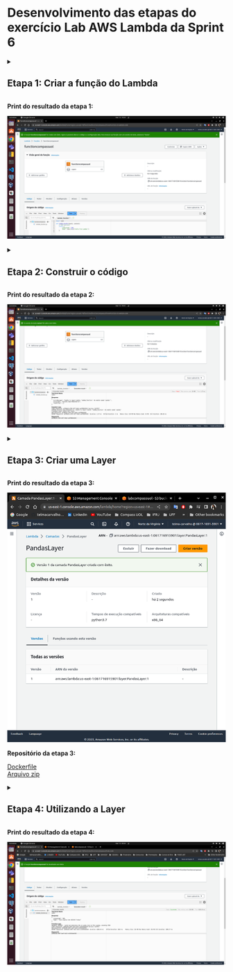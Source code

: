 # Desenvolvimento das etapas do exercício Lab AWS Lambda da Sprint 6

<details>
<summary>
<h2>Etapa 1: Criar a função do Lambda</h2>
</summary>

1. No console do AWS Lambda, selecione Criar uma função. Observação: o console só mostra esta página se não houver funções do Lambda criadas. Se já tiverem sido criadas funções, a opção será exibida a página Lambda > Funções.

2. Selecione Author from scratch (criar do zero)

3. Em Function name (nome da função), defina o nome da função. Em Runtime, escolha Python 3.7.

4. Para criar a função, selecione Create (Criar).

</details>

**Print do resultado da etapa 1:**

![Print 1](https://github.com/telmacarvalho/programa_de_bolsas_compass/blob/main/Sprint%206/Data_%26_Analytics/Lab_AWS_Lambda/1.png)

<details>
<summary>
<h2>Etapa 2: Construir o código</h2>
</summary>

A função será criada e você será redirecionado para o editor de funções do console. Por padrão, será criado o arquivo nomeado lambda_function.py com o código abaixo:
```
import json
 
def lambda_handler(event, context):
    # TODO implement
    return {
        'statusCode': 200,
        'body': json.dumps('Hello from Lambda!')
    }
```
1. Substitua # TODO implement pelo código que acessa o S3 e utiliza a biblioteca Numpy e Pandas para realizar a operação. Abaixo o código:
```
import json
import pandas
import boto3
 
 
def lambda_handler(event, context):
    s3_client = boto3.client('s3')
 
    bucket_name = '<coloque aqui o nome do seu bucket>'
    s3_file_name = 'dados/nomes.csv'
    objeto = s3_client.get_object(Bucket=bucket_name, Key=s3_file_name)
    df=pandas.read_csv(objeto['Body'], sep=',')
    rows = len(df.axes[0])
 
    return {
        'statusCode': 200,
        'body': f"Este arquivo tem {rows} linhas"
    }
```
2. Agora clique em Deploy para que a alteração do código seja realizada

3. Realize o teste da Lambda clicando em Test e escolhendo um nome de teste

4. Ao executar, o erro abaixo deve ser exibido:
```
Response
{
  "errorMessage": "Unable to import module 'lambda_function': No module named 'pandas'",
  "errorType": "Runtime.ImportModuleError",
  "requestId": "bd3ea45f-167d-420a-a926-0b6bd9634abe",
  "stackTrace": []
}
```
Este erro ocorre pois o serviço AWS Lambda não possui a biblioteca pandas. Precisamos de uma layer para importar estas bibliotecas necessárias a nossa Lambda.

</details>

**Print do resultado da etapa 2:**

![Print 2](https://github.com/telmacarvalho/programa_de_bolsas_compass/blob/main/Sprint%206/Data_%26_Analytics/Lab_AWS_Lambda/2.png)

<details>
<summary>
<h2>Etapa 3: Criar uma Layer</h2>
</summary>

Afinal, o que são Layers (camadas)? De acordo com a documentação, as camadas do Lambda fornecem um modo conveniente de empacotar bibliotecas e outras dependências que você pode usar com suas funções Lambda. O uso de camadas reduz o tamanho dos arquivos de implantação carregados e acelera a implantação do código.

Uma camada  é um arquivo compactado (zip) que pode conter código ou dados adicionais. Uma camada pode conter bibliotecas, um tempo de execução personalizado, dados ou arquivos de configuração. As camadas promovem o compartilhamento de código e a separação de responsabilidades para que você possa ater-se à escrita da lógica de negócios.

Quando você inclui uma camada em uma função lambda, o conteúdo é extraído para o diretório /opt no ambiente de execução

Agora você sabe o que é uma camada lambda, a próxima pergunta seria como criar uma?

É possível criar camadas usando o console da Lambda, a API do **AWS Lambda**, **CloudFormation**, ou **AWS Serverless Application Model (AWS SAM)**. Aqui vamos usar o método do console da Lambda com comandos do prompt e arquivos no formato zip.

Usando esse método, estaremos instalando diretamente as bibliotecas *python* e suas dependências necessárias em pasta de um Conteiner Docker (sistema operacional Amazon Linux) e, em seguida, compactando-os para serem carregados na como camada à função Lambda.

Abaixo o passo a passo:

1. Crie uma pasta nova e nela crie um arquivo chamado Dockerfile. Vamos usar uma imagem de sistema operacional Linux específica da Amazon e instalar o python versão 3.7 e a ferramenta para fazer a compressão dos dados. O arquivo Dockerfile ficará assim:
```
FROM amazonlinux:2.0.20200602.0
RUN yum update -y
RUN yum install -y \
python3-pip \
zip \
RUN yum -y clean all
RUN python3.7 -m pip install --upgrade pip
```

2. Vamos usar o arquivo construído acima para criar a imagem do Docker:
```
docker build -t amazonlinuxpython37 .
```

3. Agora, execute o comando abaixo na imagem do Docker para acessarmos o shell do container. O parâmetro -it é para sinalizar que queremos abrir imediatamente um shell:
```
docker run -it amazonlinuxpython37 bash
```

4. Então você verá o prompt de comando dizer bash-4.2# ou algo parecido. Agora precisamos criar a pasta que receberá as bibliotecas necessárias para a layer que criaremos. !!Importante!!: as bibliotecas devem estar dentro de uma pasta chamada python.
```
bash-4.2# cd ~
bash-4.2# mkdir layer_dir
bash-4.2# cd layer_dir/
bash-4.2# mkdir python
bash-4.2# cd python/
bash-4.2# pwd
```
No final você estará com a estrutura de diretórios assim: /root/layer_dir/python

5. Com a pasta criada, agora vamos baixar as bibliotecas e suas dependências para esta pasta python criada
```
bash-4.2# pip3 install pandas -t .
```
6. Se você navegar para a pasta python, deverá ver as bibliotecas instaladas. Agora, de volta ao layer_dir, vamos compactar o diretório python

7. Compacte todos esses arquivos em um arquivo chamado minha-camada-pandas.zip. Certifique-se que você está no diretório /root/layer_dir
```
bash-4.2# cd ..
bash-4.2# zip -r minha-camada-pandas.zip .
```

8. Copiar o zip do Container para a máquina local. Para tal, abra outra janela de terminal do seu SO e navegue até o diretório onde seu Dockerfile está. Inicialmente vamos descobrir o ID do Container Docker que está executando.
```
docker container ls
```

Com o ID do container listado, vamos copiar o arquivo para máquina local. Substitua  <id do container> pelo ID do container listado
```
docker cp <id do container>:/root/layer_dir/minha-camada-pandas.zip ./
```

9. De acordo com a AWS, se a camada possuir mais do que 10 MB, o ideal é fazer via S3. Então faça upload do arquivo minha-camada-pandas.zip para um bucket S3.

10. Agora temos a parte final onde carregamos o arquivo zip na Lambda para criar a camada. Retorne para o serviço AWS Lambda e no painel lateral, selecione Camadas

11. Clique no botão Criar uma camada

12. Dê o nome de PandasLayer, escolha a opção Fazer upload de um arquivo do Amazon S3. Em outra aba retorne ao S3, localize o arquivo minha-camada-pandas.zip que você carregou para o S3 anteriormente e copie a URL de objeto que está no S3, por exemplo: https://programa-bolsas-compass.s3.amazonaws.com/libs/minha-camada-pandas.zip. Retornando para a aba de criação da camada, cole a URL em Link do URL do Amazon S3

13. Escolha x86_64 em Arquiteturas compatíveis, em Tempos de execução compatíveis escolha Python 3.7

14. Clique em Criar

</details>

**Print do resultado da etapa 3:**

![Print 3](https://github.com/telmacarvalho/programa_de_bolsas_compass/blob/main/Sprint%206/Data_%26_Analytics/Lab_AWS_Lambda/3.png)

**Repositório da etapa 3:**

[Dockerfile](https://github.com/telmacarvalho/programa_de_bolsas_compass/blob/main/Sprint%206/Data_%26_Analytics/Lab_AWS_Lambda/Dockerfile)\
[Arquivo zip](https://github.com/telmacarvalho/programa_de_bolsas_compass/blob/main/Sprint%206/Data_%26_Analytics/Lab_AWS_Lambda/minha-camada-pandas.zip)

<details>
<summary>
<h2>Etapa 4: Utilizando a Layer</h2>
</summary>

1. No menu, escolha Função e localize a função Lambda criada na Etapa 1

2. Localize o ícone Layers e clique nele ou vá até o rodapé da Lambda até a seção nomeada de Camadas

3. Clique em Adicionar uma camada

4. Escolha Custom Layers (Camadas personalizadas), localize a camada e a versão criada na etapa anterior.

5. Clique em Adicionar

6. Agora execute novamente o código criado com o Test definido anteriormente. Deve ser retornado algo assim no Response:
```
{
  "statusCode": 200,
  "body": "Este arquivo tem 1825433 linhas"
}
```
*Dica*: Provavelmente será necessário aumentar o tempo limite e o tamanho da memória da Lambda.

</details>

**Print do resultado da etapa 4:**

![Print 3](https://github.com/telmacarvalho/programa_de_bolsas_compass/blob/main/Sprint%206/Data_%26_Analytics/Lab_AWS_Lambda/4.png)

